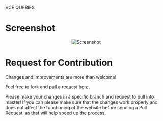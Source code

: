 VCE QUERIES

# Screenshot
<p align="center">
  <img src="https://github.com/rohit172001-eng/VCE-Queries/blob/master/screenshot.png" alt="Screenshot"/>
</p>

# Request for Contribution
Changes and improvements are more than welcome! 

Feel free to fork and pull a request [here.](https://github.com/rohit172001-eng/VCE-Queries)

Please make your changes in a specific branch and request to pull into master! If you can please make sure that the changes work properly and does not affect the functioning of the website before sending a Pull Request, as that will help speed up the process.
